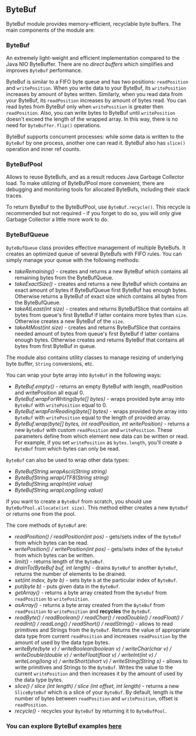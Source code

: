 ## ByteBuf

ByteBuf module provides memory-efficient, recyclable byte buffers. The main components of the module are:

### ByteBuf 
An extremely light-weight and efficient implementation compared to the Java NIO ByteBuffer. There are no *direct buffers* 
which simplifies and improves `ByteBuf` performance. 

ByteBuf is similar to a FIFO byte queue and has two positions: `readPosition` and `writePosition`. When you write data to your 
ByteBuf, its `writePosition` increases by amount of bytes written. Similarly, when you read data from your ByteBuf,
its `readPosition` increases by amount of bytes read. You can read bytes from ByteBuf only when `writePosition` is greater 
then `readPosition`. Also, you can write bytes to ByteBuf until `writePosition` doesn't exceed the length of the wrapped 
array. In this way, there is no need for `ByteBuffer.flip()` operations. 

ByteBuf supports concurrent processes: while some data is written to the `ByteBuf` by one process, another one can 
read it. ByteBuf also has `slice()` operation and inner ref counts.

### ByteBufPool
Allows to reuse ByteBufs, and as a result reduces Java Garbage Collector load. To make utilizing of ByteBufPool more 
convenient, there are debugging and monitoring tools for allocated ByteBufs, including their stack traces.

To return ByteBuf to the ByteBufPool, use `ByteBuf.recycle()`. This recycle is recommended but not required - if you 
forget to do so, you will only give Garbage Collector a little more work to do. 

### ByteBufQueue
`ByteBufQueue` class provides effective management of multiple ByteBufs. It creates an optimized queue of several 
ByteBufs with FIFO rules. You can simply manage your queue with the following methods:
* *takeRemaining()* - creates and returns a new ByteBuf which contains all remaining bytes from the ByteBufQueue.
* *takeExactSize()* - creates and returns a new ByteBuf which contains an exact amount of bytes if ByteBufQueue first 
ByteBuf has enough bytes. Otherwise returns a ByteBuf of exact size which contains all bytes from the ByteBufQueue.
* *takeAtLeast(int size)* - creates and returns ByteBufSlice that contains all bytes from queue's first ByteBuf
if latter contains more bytes than `size`. Otherwise creates a new ByteBuf of the `size`.
* *takeAtMost(int size)* - creates and returns ByteBufSlice that contains needed amount of bytes from queue's first ByteBuf
if latter contains enough bytes. Otherwise creates and returns ByteBuf that contains all bytes from first ByteBuf in queue.

The module also contains utility classes to manage resizing of underlying byte buffer, `String` conversions, etc.

You can wrap your byte array into `ByteBuf` in the following ways:

* *ByteBuf.empty()* - returns an empty ByteBuf with length, readPosition and writePosition all equal 0.
* *ByteBuf.wrapForWriting(byte[] bytes)* - wraps provided byte array into `ByteBuf` with `writePosition` equal to 0.
* *ByteBuf.wrapForReading(byte[] bytes)* - wraps provided byte array into `ByteBuf` with `writePosition` equal to the 
length of provided array.
* *ByteBuf.wrap(byte[] bytes, int readPosition, int writePosition)* - returns a new `ByteBuf` with custom `readPosition` 
and `writePosition`. These parameters define from which element new data can be written or read. For example, if you set 
`writePosition` as `bytes.length`, you'll create a `ByteBuf` from which bytes can only be read.

`ByteBuf` can also be used to wrap other data types:
* *ByteBufString.wrapAscii(String string)*
* *ByteBufString.wrapUTF8(String string)*
* *ByteBufString.wrapInt(int value)*
* *ByteBufString.wrapLong(long value)*

If you want to create a `ByteBuf` from scratch, you should use `ByteBufPool.allocate(int size)`. This method either creates 
a new `ByteBuf` or returns one from the pool.

The core methods of `ByteBuf` are:

* *readPosition() / readPosition(int pos)* - gets/sets index of the `ByteBuf` from which bytes can be read.
* *writePosition() / writePosition(int pos)* - gets/sets index of the `ByteBuf` from which bytes can be written.
* *limit()* - returns length of the `ByteBuf`.
* *drainTo(ByteBuf buf, int length)* - drains `ByteBuf` to another `ByteBuf`, returns the number of elements to be drained.
* *set(int index, byte b)* - sets byte `b` at the particular index of `ByteBuf`.
* *put(byte b)* - puts given data in the `ByteBuf`.
* *getArray()* - returns a byte array created from the `ByteBuf` from `readPosition` to `writePosition`.
* *asArray()* - returns a byte array created from the `ByteBuf` from `readPosition` to `writePosition` and **recycles** the 
`ByteBuf`.
* *readByte() / readBoolean() / readChar() / readDouble() / readFloat() / readInt() / readLong() / readShort() / 
readString()* - allows to read primitives and Strings from the `ByteBuf`. Returns the value of appropriate data type from 
current `readPosition` and increases `readPosition` by the amount of used by the data type bytes.
* *writeByte(byte v) / writeBoolean(boolean v) / writeChar(char v) / writeDouble(double v) / writeFloat(float v) / 
writeInt(int v) / writeLong(long v) / writeShort(short v) / writeString(String s)* - allows to write primitives and Strings 
to the `ByteBuf`. Writes the value to the current `writePosition` and then increases it by the amount of used by the data 
type bytes.
* *slice() / slice (int length) / slice (int offset, int length)* - returns a new `SliceByteBuf` which is a slice of your 
`ByteBuf`. By default, length is the number of bytes between `readPosition` and `writePosition`, offset is `readPosition`.
* *recycle()* - recycles your `ByteBuf` by returning it to `ByteBufPool`.

### You can explore ByteBuf examples [here](https://github.com/softindex/datakernel/tree/master/examples/bytebuf)
